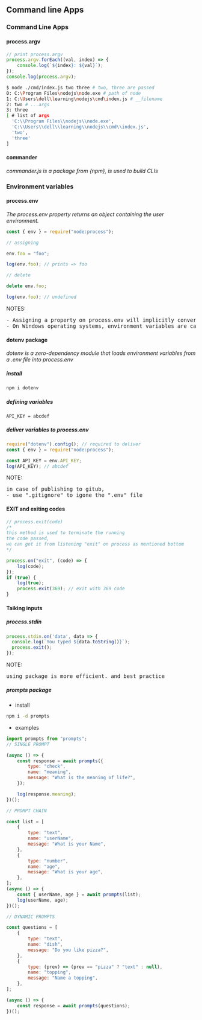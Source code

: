 ## Command line Apps

### Command Line Apps

#### process.argv

```js
// print process.argv
process.argv.forEach((val, index) => {
	console.log(`${index}: ${val}`);
});
console.log(process.argv);
```

```sh
$ node ./cmd/index.js two three # two, three are passed
0: C:\Program Files\nodejs\node.exe # path of node
1: C:\Users\dell\learning\nodejs\cmd\index.js # __filename
2: two # ...args
3: three
[ # list of args
  'C:\\Program Files\\nodejs\\node.exe',
  'C:\\Users\\dell\\learning\\nodejs\\cmd\\index.js',
  'two',
  'three'
]
```

#### commander

<i>
commander.js is a package from {npm},
is used to build CLIs
</i>

### Environment variables

#### process.env

<i>
The process.env property returns an object containing the user environment.
</i>

```js
const { env } = require("node:process");

// assigning

env.foo = "foo";

log(env.foo); // prints => foo

// delete

delete env.foo;

log(env.foo); // undefined
```

NOTES:

<pre>
- Assigning a property on process.env will implicitly convert the value to a string.
- On Windows operating systems, environment variables are case-insensitive.
</pre>

#### dotenv package

<i>
dotenv is a zero-dependency module that loads environment variables from a .env file into process.env</i>

##### install

```sh
npm i dotenv
```

##### defining variables

```.env
API_KEY = abcdef
```

##### deliver variables to process.env

```js
require("dotenv").config(); // required to deliver
const { env } = require("node:process");

const API_KEY = env.API_KEY;
log(API_KEY); // abcdef
```

NOTE:

<pre>
in case of publishing to gitub,
- use ".gitignore" to igone the ".env" file
</pre>

#### EXIT and exiting codes

```js
// process.exit(code)
/*
this method is used to terminate the running
the code passed,
we can get it from listening "exit" on process as mentioned bottom
*/

process.on("exit", (code) => {
	log(code);
});
if (true) {
	log(true);
	process.exit(369); // exit with 369 code
}
```

#### Taiking inputs


##### process.stdin

```js
process.stdin.on('data', data => { 
  console.log(`You typed ${data.toString()}`); 
  process.exit(); 
});
```
 NOTE: 
<pre>
using package is more efficient. and best practice
</pre>

##### prompts package

- install

```sh
npm i -d prompts
```

- examples
```js
import prompts from "prompts";
// SINGLE PROMPT

(async () => {
	const response = await prompts({
		type: "check",
		name: "meaning",
		message: "What is the meaning of life?",
	});

	log(response.meaning);
})();

// PROMPT CHAIN

const list = [
	{
		type: "text",
		name: "userName",
		message: "What is your Name",
	},
	{
		type: "number",
		name: "age",
		message: "What is your age",
	},
];
(async () => {
	const { userName, age } = await prompts(list);
	log(userName, age);
})();

// DYNAMIC PROMPTS

const questions = [
	{
		type: "text",
		name: "dish",
		message: "Do you like pizza?",
	},
	{
		type: (prev) => (prev == "pizza" ? "text" : null),
		name: "topping",
		message: "Name a topping",
	},
];

(async () => {
	const response = await prompts(questions);
})();
```
